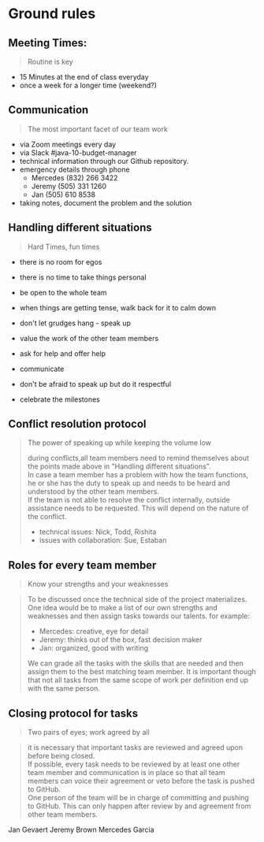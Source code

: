 # Ground rules 

## Meeting Times:

> Routine is key

* 15 Minutes at the end of class everyday
* once a week for a longer time (weekend?)

## Communication

> The most important facet of our team work

* via Zoom meetings every day 
* via Slack #java-10-budget-manager  
* technical information through our Github repository.
* emergency details through phone
    * Mercedes  (832) 266 3422
    * Jeremy    (505) 331 1260
    * Jan       (505) 610 8538
* taking notes, document the problem and the solution
    
## Handling different situations

> Hard Times, fun times

* there is no room for egos
* there is no time to take things personal
* be open to the whole team
* when things are getting tense, walk back for it to calm down
* don't let grudges hang - speak up

* value the work of the other team members
* ask for help and offer help
* communicate
* don't be afraid to speak up but do it respectful
* celebrate the milestones

## Conflict resolution protocol

> The power of speaking up while keeping the volume low
>
>during conflicts,all team members need to remind themselves about the points made above
>in "Handling different situations".  
>In case a team member has a problem with how the team functions,
>he or she has the duty to speak up and needs to be heard and understood
>by the other team members.  
>If the team is not able to resolve the conflict internally, outside 
> assistance needs to be requested. This will depend on the nature 
>of the conflict.
>    * technical issues: Nick, Todd, Rishita
>    * issues with collaboration: Sue, Estaban
  

## Roles for every team member

>Know your strengths and your weaknesses

>To be discussed once the technical side of 
>the project materializes.
>One idea would be to make a list of our own strengths and 
>weaknesses and then assign tasks towards our talents.
>for example:
>    * Mercedes: creative, eye for detail
>    * Jeremy: thinks out of the box, fast decision maker
>    * Jan: organized, good with writing
>
>We can grade all the tasks with the skills that are needed and
>then assign them to the best matching team member.
>It is important though that not all tasks from the same scope of work
>per definition end up with the same person.

## Closing protocol for tasks

> Two pairs of eyes; work agreed by all

>it is necessary that important tasks are reviewed and agreed upon
>before being closed.  
If possible, every task needs to be reviewed by at least one other
>team member and communication is in place so that all team members
>can voice their agreement or veto before the task is pushed to GitHub.  
>One person of the team will be in charge of committing and pushing to
>GitHub. This can only happen after review by and agreement from other
>team members.

 
 
 
 
 
 Jan Gevaert
 Jeremy Brown
 Mercedes Garcia

    

